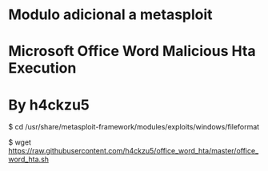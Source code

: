 # Modulo adicional a metasploit
# Microsoft Office Word Malicious Hta Execution
# By h4ckzu5

$ cd /usr/share/metasploit-framework/modules/exploits/windows/fileformat

$ wget https://raw.githubusercontent.com/h4ckzu5/office_word_hta/master/office_word_hta.sh
